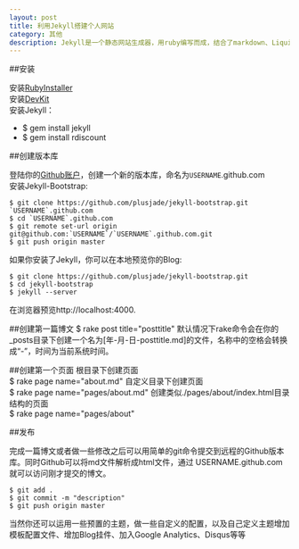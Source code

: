 ```yaml
---
layout: post
title: 利用Jekyll搭建个人网站
category: 其他
description: Jekyll是一个静态网站生成器，用ruby编写而成，结合了markdown、Liquid等技术，简化了静态网站的构建过程，配合disqus等技术，可以方便的生成具有简单动态功能的网站
---
```

##安装

安装[RubyInstaller](http://rubyinstaller.org/downloads/)   
安装[DevKit](http://rubyinstaller.org/downloads/)   
安装Jekyll：

-	$ gem install jekyll   
-	$ gem install rdiscount

##创建版本库

登陆你的[Github账户](http://github.com)，创建一个新的版本库，命名为`USERNAME`.github.com   
安装Jekyll-Bootstrap:   
 
	$ git clone https://github.com/plusjade/jekyll-bootstrap.git `USERNAME`.github.com
	$ cd `USERNAME`.github.com
	$ git remote set-url origin git@github.com:`USERNAME`/`USERNAME`.github.com.git
 	$ git push origin master   

如果你安装了Jekyll，你可以在本地预览你的Blog:     

	$ git clone https://github.com/plusjade/jekyll-bootstrap.git
	$ cd jekyll-bootstrap
	$ jekyll --server    

在浏览器预览http://localhost:4000.

##创建第一篇博文
	$ rake post title="posttitle"
默认情况下rake命令会在你的_posts目录下创建一个名为[年-月-日-posttitle.md]的文件，名称中的空格会转换成“-”，时间为当前系统时间。

##创建第一个页面
根目录下创建页面  
	$ rake page name="about.md"
自定义目录下创建页面    
	$ rake page name="pages/about.md"
创建类似./pages/about/index.html目录结构的页面   
	$ rake page name="pages/about"

##发布

完成一篇博文或者做一些修改之后可以用简单的git命令提交到远程的Github版本库。同时Github可以将md文件解析成html文件，通过    USERNAME.github.com就可以访问刚才提交的博文。

    $ git add .
    $ git commit -m "description"
    $ git push origin master

当然你还可以运用一些预置的主题，做一些自定义的配置，以及自己定义主题增加模板配置文件、增加Blog挂件、加入Google Analytics、Disqus等等   
